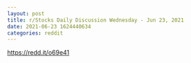```yaml
--- 
layout: post 
title: r/Stocks Daily Discussion Wednesday - Jun 23, 2021 
date: 2021-06-23 1624440634 
categories: reddit 
--- 
```

https://redd.it/o69e41